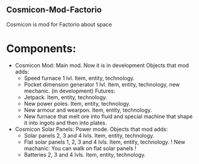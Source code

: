 ## Cosmicon-Mod-Factorio
Cosmicon is mod for Factorio about space

# Components:

- Cosmicon Mod:
  Main mod. Now it is in development
  Objects that mod adds:
  - Speed furnace 1 lvl. Item, entity, technology.
  - Pocket dimension generator 1 lvl. Item, entity, technology, new mechanic. (in development)
  Futures:
  - Jetpack. Item, entity, technology.
  - New power poles. Item, entity, technology.
  - New armour and wearpon. Item, entity, technology.
  - New furnace that melt ore into fluid and special machine that shape it into ingots and then into plates.
- Cosmicon Solar Panels:
  Power mode.
  Objects that mod adds:
  - Solar panels 2, 3 and 4 lvls. Item, entity, technology.
  - Flat solar panels 1, 2, 3 and 4 lvls. Item, entity, technology. ! New machanic: You can walk on flat solar panels !
  - Batteries 2, 3 and 4 lvls. Item, entity, technology.
